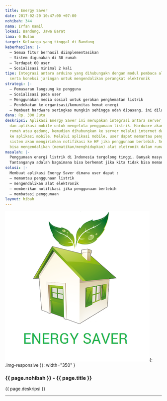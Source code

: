 ```yaml
---
title: Energy Saver
date: 2017-02-20 10:47:00 +07:00
nohibah: 344
nama: Irfan Kamil
lokasi: Bandung, Jawa Barat
lama: 6 Bulan
target: Keluarga yang tinggal di Bandung
keberhasilan: |-
  – Semua fitur berhasil diimplementasikan
  – Sistem digunakan di 30 rumah
  – Terdapat 60 user
  – Sosialisasi minimal 2 kali
tipe: Integrasi antara arduino yang dihubungakn dengan modul pembaca aliran listrik
  serta koneksi jaringan untuk mengendalikan perangkat elektronik
strategi: |-
  – Pemasaran langsung ke pengguna
  – Sosialisasi pada user
  – Menggunakan media sosial untuk gerakan penghematan listrik
  – Pendekatan ke organisasi/komunitas hemat energi
  – Membuat hardware seringkas mungkin sehingga udah dipasang, ini dilakukan dengan pengembangan protoype beberapa kali hingga ditemukan bentuk paling efisien
dana: Rp. 300 Juta
deskripsi: Aplikasi Energy Saver ini merupakan integrasi antara server, hardware,
  dan aplikasi mobile untuk mengelola penggunaan listrik. Hardware akan dipasang di
  rumah atau gedung, kemudian dihubungkan ke server melalui internet dan terhubung
  ke aplikasi mobile. Melalui aplikasi mobile, user dapat memantau penggunaan listrik,
  sistem akan mengirimkan notifikasi ke HP jika penggunaan berlebih. Selain itu user
  bisa mengendalikan (mematikan/menghidupkan) alat eletronik dalam rumah
masalah: |-
  Penggunaan energi listrik di Indonesia tergolong tinggi. Banyak masyarakat yang menggunakan listrik secara berlebihan, di sisi lain banyak daerah atau tempat yang belum mendapat akses listrik yang cukup, hal ini karena pemerintah memang belum sanggup menyediakan semua listrik yang dibutuhkan oleh masyarakat. Harga listrik pun semakin lama semakin meningkat, dengan adanya fakta tersebut kita perlu menggalakan gerakan hemat energi, pengehematan ini akan mengurangi pengeluaran kita untuk listrik dan membantu pemerataan konsumsi listrik.
  Tantanganya adalah bagaimana bisa berhemat jika kita tidak bisa memantau penggunaan listrik kita sendiri, oleh karena itu dengan adanya aplikasi ini kita bisa memantau penggunaan listrik kita dan mematikan alat elektronik yang boros energi langsung dari handphone kita
solusi: |-
  Membuat aplikasi Energy Saver dimana user dapat :
  – memantau penggunaan listrik
  – mengendalikan alat elektronik
  – memberikan notifikasi jika penggunaan berlebih
  – membatasi penggunaan
layout: hibah
---
```


![344](/static/img/hibahcms/344.png){: .img-responsive }{: width="350" }

### {{ page.nohibah }} - {{ page.title }}

{{ page.deskripsi }}

---